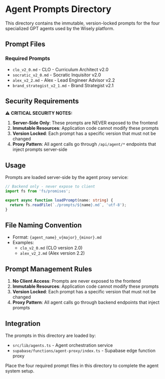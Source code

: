# Agent Prompts Directory

This directory contains the immutable, version-locked prompts for the four specialized GPT agents used by the Wisely platform.

## Prompt Files

### Required Prompts
- `clo_v2_0.md` - CLO - Curriculum Architect v2.0
- `socratic_v2_0.md` - Socratic Inquisitor v2.0  
- `alex_v2_2.md` - Alex - Lead Engineer Advisor v2.2
- `brand_strategist_v2_1.md` - Brand Strategist v2.1

## Security Requirements

⚠️ **CRITICAL SECURITY NOTES:**

1. **Server-Side Only**: These prompts are NEVER exposed to the frontend
2. **Immutable Resources**: Application code cannot modify these prompts
3. **Version Locked**: Each prompt has a specific version that must not be changed
4. **Proxy Pattern**: All agent calls go through `/api/agent/*` endpoints that inject prompts server-side

## Usage

Prompts are loaded server-side by the agent proxy service:

```typescript
// Backend only - never expose to client
import fs from 'fs/promises';

export async function loadPrompt(name: string) {
  return fs.readFile(`./prompts/${name}.md`, 'utf-8');
}
```

## File Naming Convention

- Format: `{agent_name}_v{major}_{minor}.md`
- Examples:
  - `clo_v2_0.md` (CLO version 2.0)
  - `alex_v2_2.md` (Alex version 2.2)

## Prompt Management Rules

1. **No Client Access**: Prompts are never exposed to the frontend
2. **Immutable Resources**: Application code cannot modify these prompts  
3. **Version Locked**: Each prompt has a specific version that must not be changed
4. **Proxy Pattern**: All agent calls go through backend endpoints that inject prompts

## Integration

The prompts in this directory are loaded by:
- `src/lib/agents.ts` - Agent orchestration service
- `supabase/functions/agent-proxy/index.ts` - Supabase edge function proxy

Place the four required prompt files in this directory to complete the agent system setup.